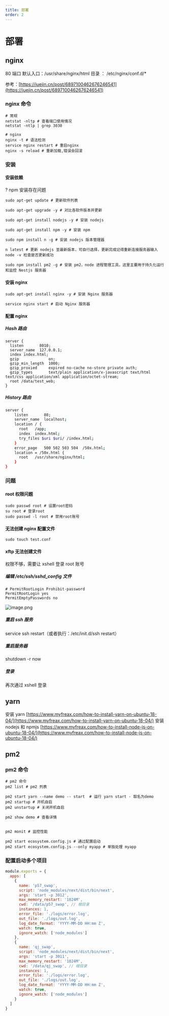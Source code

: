 ```yaml
---
title: 部署
order: 2
---
```


# 部署

## nginx

80 端口 默认入口：/usr/share/nginx/html
目录 ： /etc/nginx/conf.d/\*

参考：[https://juejin.cn/post/6897100462676246541](https://juejin.cn/post/6897100462676246541)

### nginx 命令

```shell
# 常规
netstat -nltp # 查看端口使用情况
netstat -ntlp | grep 3030

# nginx
nginx -t # 语法检测
service nginx restart # 重启nginx
nginx -s reload # 重新加载,错误会回滚
```

### 安装

#### 安装依赖

? npm 安装存在问题

```shell
sudo apt-get update # 更新软件列表

sudo apt-get upgrade -y # 对比各软件版本并更新

sudo apt-get install nodejs -y # 安装 nodejs

sudo apt-get install npm -y # 安装 npm

sudo npm install n -g # 安装 nodejs 版本管理器

n latest # 更新 nodejs 至最新版本，可自行选择，更新完成记得重新连接服务器输入 node -v 检查是否更新成功

sudo npm install pm2 -g # 安装 pm2，node 进程管理工具，这里主要用于持久化运行和监控 Nestjs 服务器
```

#### 安装 nginx

```shell
sudo apt-get install nginx -y # 安装 Nginx 服务器

service nginx start # 启动 Nginx 服务器
```

#### 配置 nginx

##### Hash 路由

```nginx
server {
  listen       8010;
  server_name  127.0.0.1;
  index index.html;
  gzip             on;
  gzip_min_length  1000;
  gzip_proxied     expired no-cache no-store private auth;
  gzip_types       text/plain application/x-javascript text/html text/css application/xml application/octet-stream;
  root /data/test_web;
}
```

##### History 路由

```bash
server {
    listen       80;
    server_name  localhost;
    location / {
      root   /app;
      index  index.html;
      try_files $uri $uri/ /index.html;
    }
    error_page   500 502 503 504  /50x.html;
    location = /50x.html {
      root   /usr/share/nginx/html;
    }
}
```

### 问题

#### root 权限问题

```shell
sudo passwd root # 设置root密码
su root # 登录root
sudo passwd -l root # 禁用root账号
```

#### 无法创建 nginx 配置文件

```shell
sudo touch test.conf
```

#### xftp 无法创建文件

权限不够，需要让 xshell 登录 root 账号

##### 编辑 /etc/ssh/sshd_config 文件

```shell
# PermitRootLogin Prohibit-password
PermitRootLogin yes
PermitEmptyPasswords no
```

![image.png](deploy.assets/1648799235046-04a87216-9235-4c96-9d6c-00393e764eaf.png)

##### 重启 ssh 服务

service ssh restart（或者执行：/etc/init.d/ssh restart）

##### 重启服务器

shutdown -r now

##### 登录

再次通过 xshell 登录

## yarn

安装 yarn
[https://www.myfreax.com/how-to-install-yarn-on-ubuntu-18-04/](https://www.myfreax.com/how-to-install-yarn-on-ubuntu-18-04/)
安装 nodejs 和 npmjs
[https://www.myfreax.com/how-to-install-node-js-on-ubuntu-18-04/](https://www.myfreax.com/how-to-install-node-js-on-ubuntu-18-04/)

## pm2

### pm2 命令

```shell
# pm2 命令
pm2 list # pm2 列表

pm2 start yarn --name demo -- start  # 运行 yarn start - 取名为demo
pm2 startup # 开机自启
pm2 unstartup # 关闭开机自启

pm2 show demo # 查看详情


pm2 monit # 监控性能

pm2 start ecosystem.config.js # 通过配置启动
pm2 start ecosystem.config.js --only myapp # 单独处理 myapp
```

### 配置启动多个项目

```javascript
module.exports = {
  apps: [
    {
      name: 'p57_swap',
      script: 'node_modules/next/dist/bin/next',
      args: 'start -p 3012',
      max_memory_restart: '1024M',
      cwd: '/data/p57_swap', // 根目录
      instances: 1,
      error_file: './logs/error.log',
      out_file: './logs/out.log',
      log_date_format: 'YYYY-MM-DD HH:mm Z',
      watch: true,
      ignore_watch: ['node_modules']
    },
    {
      name: 'qj_swap',
      script: 'node_modules/next/dist/bin/next',
      args: 'start -p 3011',
      max_memory_restart: '1024M',
      cwd: '/data/qj_swap', // 根目录
      instances: 1,
      error_file: './logs/error.log',
      out_file: './logs/out.log',
      log_date_format: 'YYYY-MM-DD HH:mm Z',
      watch: true,
      ignore_watch: ['node_modules']
    }
  ]
}
```
